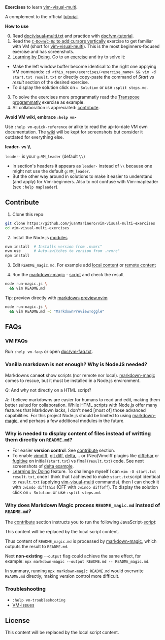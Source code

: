 **Exercises** to learn [vim-visual-multi](https://github.com/mg979/vim-visual-multi).

A complement to the official [tutorial](https://github.com/mg979/vim-visual-multi#tutorial).

**How to use**

0. Read [doc/visual-multi.txt](https://github.com/mg979/vim-visual-multi/blob/master/doc/visual-multi.txt) and practice with [doc/vm-tutorial](https://github.com/mg979/vim-visual-multi/blob/master/doc/vm-tutorial).
1. Read the [`C-Down`/`C-Up` to add cursors vertically](#c-down%2Fc-up-to-add-cursors-vertically) exercise to get familiar with VM (short for [vim-visual-multi](https://github.com/mg979/vim-visual-multi)). This is the most beginners-focused exercise and has screenshots.
2. [Learning by Doing](https://en.wikipedia.org/wiki/Learning-by-doing). Go to an [exercise](#exercises) and try to solve it:
- Make the left window buffer become identical to the right one applying VM commands: `cd <this_repo>/exercises/<exercise_name> && vim -d start.txt result.txt` or directly copy-paste the command of *Start vs result* section of the desired exercise.
- To display the solution click on `▸ Solution` or use `:split steps.md`.
3. To solve the exercises more programmatly read the [Transpose programmatly](#transpose-programmatly) exercise as example.
4. All collaboration is appreciated: [contribute](#contribute).

<a id="avoid_VM_wiki"></a>**Avoid VM wiki, embrace `:help vm-`**

Use `:help vm-quick-reference` or alike to read the up-to-date VM own documentation. The [wiki](https://github.com/mg979/vim-visual-multi/wiki) will be kept for screenshots but consider it outdated for everything else.

**leader- vs \\\\**

`leader-` is your `g:VM_leader` (default `\\`)
- In section's headers it appears as `leader-` instead of `\\` because one might not use the default `g:VM_leader`.
- But the other way around in solutions to make it easier to understand (and apply) for Vim-beginners. Also to not confuse with Vim-mapleader (see `:help mapleader`).



## Contribute

1. Clone this repo

```sh
git clone https://github.com/juanMarinero/vim-visual-multi-exercises
cd vim-visual-multi-exercises
```

2. Install the Node.js [modules](./requirements.txt)

```sh
nvm install  # Installs version from .nvmrc"
nvm use      # Auto-switches to version from .nvmrc"
npm install
```

3. Edit `README_magic.md`. For example add [local content](./aux/new-section-template.md) or [remote content](./aux/new-section-template_remote.md)

4. Run the [markdown-magic](https://github.com/mg979/markdown-magic) - [script](./run-magic.js) and check the result

```sh
node run-magic.js \
  && vim README.md
```

Tip: preview directly with [markdown-preview.nvim](https://github.com/iamcco/markdown-preview.nvim)

```sh
node run-magic.js \
  && vim README.md -c "MarkdownPreviewToggle"
```


## FAQs


### VM FAQs

Run `:help vm-faqs` or open [doc/vm-faq.txt](https://github.com/mg979/vim-visual-multi/blob/master/doc/vm-faq.txt).


### Vanilla markdown is not enough? Why is NodeJS needed?

Markdowns can**not** show scripts (nor remote nor local). 
[markdown-magic](https://github.com/mg979/markdown-magic) comes to rescue, but it must be installed in a Node.js environment.

*Q*: And why not directly on a HTML script?

*A*: I believe markdowns are easier for humans to read and edit, making them better suited for collaboration. While HTML scripts with Node.js offer many features that Markdown lacks, I don't need [most of] those advanced capabilities. For this project Node.js should be limited to using [markdown-magic](https://github.com/mg979/markdown-magic), and perhaps a few additional modules in the future.


### Why is needed to display content of files instead of writting them directly on `README.md`?

- For easier **version control**. See [contribute](#contribute) section.
- To enable [vimdiff](https://vimdoc.sourceforge.net/htmldoc/diff.html), [git diff](https://git-scm.com/docs/git-diff), [delta](https://github.com/dandavison/delta),... or (Neo)Vimdiff plugins like [diffchar](https://github.com/rickhowe/diffchar.vim) or [fugitive](https://github.com/tpope/vim-fugitive) on initial (`start.txt`) vs final (`result.txt`) code. See next screenshots of [delta example](#add-cursors-vertically-compare-results).
- [Learning by Doing](https://en.wikipedia.org/wiki/Learning-by-doing) feature. To challenge myself I can `vim -O start.txt result.txt`, once I think that I achieved to make `start.txt`script identical to `result.txt` (applying [vim-visual-multi](https://github.com/mg979/vim-visual-multi) commands), then I can check it with `:windo diffthis` (OFF with `:windo diffoff`).  To display the solution click on `▸ Solution` or use `:split steps.md`.


### Why does Markdown Magic process `README_magic.md` instead of `README.md`?

The [contribute](#contribute) section instructs you to run the following JavaScript-[script](./run-magic.js):
 
<!-- doc-gen CODE src=run-magic.js -->
This content will be replaced by the local script content.
<!-- end-doc-gen -->

Thus content of `README_magic.md` is processed by [markdown-magic](https://github.com/mg979/markdown-magic), which outputs the result to `README.md`.

Next **non-existing** `--output` flag could achieve the same effect, for example: `npx markdown-magic --output README.md -- README_magic.md`.

In summary, running `npx markdown-magic README.md` would overwrite `README.md` directly, making version control more difficult.


### Troubleshooting

- `:help vm-troubleshooting`
- [VM-issues](https://github.com/mg979/vim-visual-multi/issues)


## License

<!-- doc-gen FILE src=LICENSE/LICENSE.md -->
This content will be replaced by the local script content.
<!-- end-doc-gen -->
